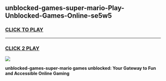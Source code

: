 
## unblocked-games-super-mario-Play-Unblocked-Games-Online-se5w5
<h3>
<a href="https://premium76.site?title=unblocked-games-super-mario&ref=25A">CLICK TO PLAY</a></h3>
<hr>

<h3>
<a href="https://premium76.site?title=unblocked-games-super-mario&ref=25A">CLICK 2 PLAY</a>
  
</h3>

<a href="https://premium76.site?title=unblocked-games-super-mario&ref=25A"><img src="https://clearcache.store/games.png"></a>


**unblocked-games-super-mario games unblocked: Your Gateway to Fun and Accessible Online Gaming**
